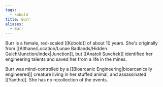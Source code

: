 ```yaml
---
tags:
  - kobold
title: Burr
aliases:
  - Burr
---
```


Burr is a female, red-scaled [[Kobold]] of about 10 years. She's originally from [[Althane/Location/Lunae Badlands/Hidden Gulch/Junction/index|Junction]], but [[Anatoli Suvchek]] identified her engineering talents and saved her from a life in the mines.

Burr was mind-controlled by a [[Bioarcanic Engineering|bioarcanically engineered]] creature living in her stuffed animal, and assassinated [[Yantho]]. She has no recollection of the events.